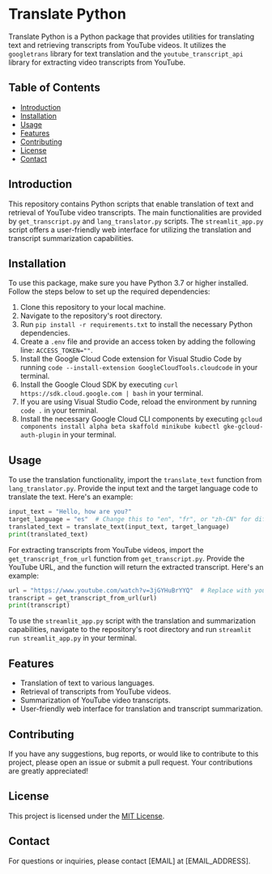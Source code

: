 # Translate Python

Translate Python is a Python package that provides utilities for translating text and retrieving transcripts from YouTube videos. It utilizes the `googletrans` library for text translation and the `youtube_transcript_api` library for extracting video transcripts from YouTube.

## Table of Contents
- [Introduction](#introduction)
- [Installation](#installation)
- [Usage](#usage)
- [Features](#features)
- [Contributing](#contributing)
- [License](#license)
- [Contact](#contact)

## Introduction

This repository contains Python scripts that enable translation of text and retrieval of YouTube video transcripts. The main functionalities are provided by `get_transcript.py` and `lang_translator.py` scripts. The `streamlit_app.py` script offers a user-friendly web interface for utilizing the translation and transcript summarization capabilities.

## Installation

To use this package, make sure you have Python 3.7 or higher installed. Follow the steps below to set up the required dependencies:

1. Clone this repository to your local machine.
2. Navigate to the repository's root directory.
3. Run `pip install -r requirements.txt` to install the necessary Python dependencies.
4. Create a `.env` file and provide an access token by adding the following line: `ACCESS_TOKEN=""`.
5. Install the Google Cloud Code extension for Visual Studio Code by running `code --install-extension GoogleCloudTools.cloudcode` in your terminal.
6. Install the Google Cloud SDK by executing `curl https://sdk.cloud.google.com | bash` in your terminal.
7. If you are using Visual Studio Code, reload the environment by running `code .` in your terminal.
8. Install the necessary Google Cloud CLI components by executing `gcloud components install alpha beta skaffold minikube kubectl gke-gcloud-auth-plugin` in your terminal.

## Usage

To use the translation functionality, import the `translate_text` function from `lang_translator.py`. Provide the input text and the target language code to translate the text. Here's an example:

```python
input_text = "Hello, how are you?"
target_language = "es"  # Change this to "en", "fr", or "zh-CN" for different languages
translated_text = translate_text(input_text, target_language)
print(translated_text)
```

For extracting transcripts from YouTube videos, import the `get_transcript_from_url` function from `get_transcript.py`. Provide the YouTube URL, and the function will return the extracted transcript. Here's an example:

```python
url = "https://www.youtube.com/watch?v=3jGYHuBrYYQ"  # Replace with your YouTube URL
transcript = get_transcript_from_url(url)
print(transcript)
```

To use the `streamlit_app.py` script with the translation and summarization capabilities, navigate to the repository's root directory and run `streamlit run streamlit_app.py` in your terminal.

## Features

- Translation of text to various languages.
- Retrieval of transcripts from YouTube videos.
- Summarization of YouTube video transcripts.
- User-friendly web interface for translation and transcript summarization.

## Contributing

If you have any suggestions, bug reports, or would like to contribute to this project, please open an issue or submit a pull request. Your contributions are greatly appreciated!

## License

This project is licensed under the [MIT License](./LICENSE).

## Contact

For questions or inquiries, please contact [EMAIL] at [EMAIL_ADDRESS].